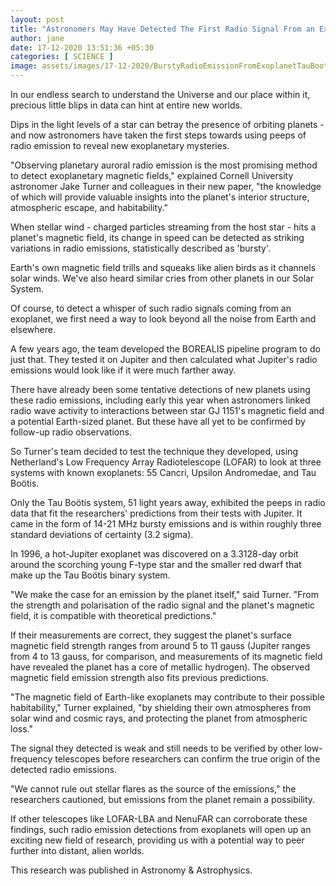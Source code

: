```yaml
---
layout: post
title: "Astronomers May Have Detected The First Radio Signal From an Exoplanet"
author: jane 
date: 17-12-2020 13:51:36 +05:30 
categories: [ SCIENCE ] 
image: assets/images/17-12-2020/BurstyRadioEmissionFromExoplanetTauBooty_1024.jpg
---
```

In our endless search to understand the Universe and our place within it, precious little blips in data can hint at entire new worlds.

Dips in the light levels of a star can betray the presence of orbiting planets - and now astronomers have taken the first steps towards using peeps of radio emission to reveal new exoplanetary mysteries.

"Observing planetary auroral radio emission is the most promising method to detect exoplanetary magnetic fields," explained Cornell University astronomer Jake Turner and colleagues in their new paper, "the knowledge of which will provide valuable insights into the planet's interior structure, atmospheric escape, and habitability."

When stellar wind - charged particles streaming from the host star - hits a planet's magnetic field, its change in speed can be detected as striking variations in radio emissions, statistically described as 'bursty'.

Earth's own magnetic field trills and squeaks like alien birds as it channels solar winds. We've also heard similar cries from other planets in our Solar System.

Of course, to detect a whisper of such radio signals coming from an exoplanet, we first need a way to look beyond all the noise from Earth and elsewhere.

A few years ago, the team developed the BOREALIS pipeline program to do just that. They tested it on Jupiter and then calculated what Jupiter's radio emissions would look like if it were much farther away.

There have already been some tentative detections of new planets using these radio emissions, including early this year when astronomers linked radio wave activity to interactions between star GJ 1151's magnetic field and a potential Earth-sized planet. But these have all yet to be confirmed by follow-up radio observations.

So Turner's team decided to test the technique they developed, using Netherland's Low Frequency Array Radiotelescope (LOFAR) to look at three systems with known exoplanets: 55 Cancri, Upsilon Andromedae, and Tau Boötis.

Only the Tau Boötis system, 51 light years away, exhibited the peeps in radio data that fit the researchers' predictions from their tests with Jupiter. It came in the form of 14-21 MHz bursty emissions and is within roughly three standard deviations of certainty (3.2 sigma).

In 1996, a hot-Jupiter exoplanet was discovered on a 3.3128-day orbit around the scorching young F-type star and the smaller red dwarf that make up the Tau Boötis binary system.

"We make the case for an emission by the planet itself," said Turner. "From the strength and polarisation of the radio signal and the planet's magnetic field, it is compatible with theoretical predictions."

If their measurements are correct, they suggest the planet's surface magnetic field strength ranges from around 5 to 11 gauss (Jupiter ranges from 4 to 13 gauss, for comparison, and measurements of its magnetic field have revealed the planet has a core of metallic hydrogen). The observed magnetic field emission strength also fits previous predictions.

"The magnetic field of Earth-like exoplanets may contribute to their possible habitability," Turner explained, "by shielding their own atmospheres from solar wind and cosmic rays, and protecting the planet from atmospheric loss."

The signal they detected is weak and still needs to be verified by other low-frequency telescopes before researchers can confirm the true origin of the detected radio emissions.

"We cannot rule out stellar flares as the source of the emissions," the researchers cautioned, but emissions from the planet remain a possibility.

If other telescopes like LOFAR-LBA and NenuFAR can corroborate these findings, such radio emission detections from exoplanets will open up an exciting new field of research, providing us with a potential way to peer further into distant, alien worlds.

This research was published in Astronomy & Astrophysics.